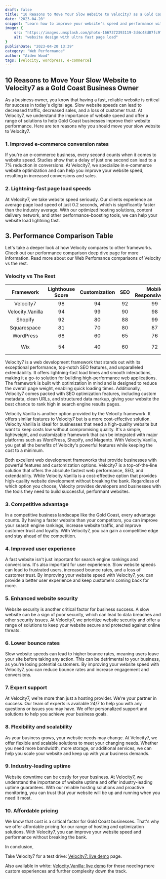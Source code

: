 ```yaml
---
draft: false
title: "10 Reasons to Move Your Slow Website to Velocity7 as a Gold Coast Business Owner"
date: "2023-04-20"
snippet: "Learn how to improve your website's speed and performance with Velocity. In this post, we'll discuss the impact of website speed on your business and how Velocity can help you create a faster, more responsive website that meets your needs and exceeds your expectations. Start creating a better user experience for your customers and improve your search engine rankings with Velocity."
image: {
    src: "https://images.unsplash.com/photo-1667372393119-3d4c48d07fc9?&fit=crop&w=430&h=240",
    alt: "website design with ultra fast page load"
}
publishDate: "2023-04-20 13:39"
category: "Web Performance"
author: "Aiden Wood"
tags: [velocity, wordpress, e-commerce]
---
```


## 10 Reasons to Move Your Slow Website to Velocity7 as a Gold Coast Business Owner

As a business owner, you know that having a fast, reliable website is critical for success in today's digital age. Slow website speeds can lead to decreased traffic, decreased sales, and a loss of customer trust. At Velocity7, we understand the importance of website speed and offer a range of solutions to help Gold Coast businesses improve their website performance. Here are ten reasons why you should move your slow website to Velocity7.



### 1. Improved e-commerce conversion rates

If you're an e-commerce business, every second counts when it comes to website speed. Studies show that a delay of just one second can lead to a 7% reduction in conversions. At Velocity7, we specialize in e-commerce website optimization and can help you improve your website speed, resulting in increased conversions and sales.

### 2. Lightning-fast page load speeds

At Velocity7, we take website speed seriously. Our clients experience an average page load speed of just 0.2 seconds, which is significantly faster than the industry average. With our optimized hosting solutions, content delivery network, and other performance-boosting tools, we can help your website load lightning fast.


## 3. Performance Comparison Table

Let's take a deeper look at how Velocity compares to other frameworks. Check out our performance comparison deep dive page for more information. Read more about our <a name="Comparison">Web Perfomance comparisons of Velocity vs the rest</a>.

### Velocity vs The Rest

| Framework | Lighthouse Score | Customization | SEO | Mobile Responsiveness | Pageload Speed | Pricing Model |
| :-------: | :----------------: | :-----------: | :-: | :------------------: | :------------: | :-----------: |
| Velocity7  |        98         |      94       |  92 |          99          |       99       |  Pay Once     |
| Velocity.Vanilla |  94         |      99       |  90 |          98          |       97       |  Pay Once     |
| Shopify   |         92         |      80       |  88 |          99          |       86       |  $1260/yr     |
| Squarespace |       81         |      70       |  80 |          87          |       76       |  $408/yr      |
| WordPress |         68         |      60       |  65 |          76          |       58       |  Free  Paid   |
| Wix       |         54         |      40       |  60 |          72          |       39       |  Free / Paid  |


Velocity7 is a web development framework that stands out with its exceptional performance, top-notch SEO features, and unparalleled extendability. It offers lightning-fast load times and smooth interactions, making it a go-to solution for building high-performance web applications. The framework is built with optimization in mind and is designed to reduce the overall page weight, enabling quick loading times. Additionally, Velocity7 comes packed with SEO optimization features, including custom metadata, clean URLs, and structured data markup, giving your website the best chance to rank high in search engine results pages.

Velocity.Vanilla is another option provided by the Velocity framework. It offers similar features to Velocity7 but is a more cost-effective solution. Velocity.Vanilla is ideal for businesses that need a high-quality website but want to keep costs low without compromising quality. It's a simple, lightweight, and customizable framework that can be integrated with major platforms such as WordPress, Shopify, and Magento. With Velocity.Vanilla, you get all the benefits of Velocity's powerful features while keeping the cost to a minimum.

Both excellent web development frameworks that provide businesses with powerful features and customization options. Velocity7 is a top-of-the-line solution that offers the absolute fastest web performance, SEO, and extendability. While Velocity.Vanilla is a cost-effective option that provides high-quality website development without breaking the bank. Regardless of which option you choose, Velocity provides developers and businesses with the tools they need to build successful, performant websites.


### 3. Competitive advantage

In a competitive business landscape like the Gold Coast, every advantage counts. By having a faster website than your competitors, you can improve your search engine rankings, increase website traffic, and improve customer trust and loyalty. With Velocity7, you can gain a competitive edge and stay ahead of the competition.

### 4. Improved user experience

A fast website isn't just important for search engine rankings and conversions. It's also important for user experience. Slow website speeds can lead to frustrated users, increased bounce rates, and a loss of customer trust. By improving your website speed with Velocity7, you can provide a better user experience and keep customers coming back for more.

### 5. Enhanced website security

Website security is another critical factor for business success. A slow website can be a sign of poor security, which can lead to data breaches and other security issues. At Velocity7, we prioritize website security and offer a range of solutions to keep your website secure and protected against online threats.

### 6. Lower bounce rates

Slow website speeds can lead to higher bounce rates, meaning users leave your site before taking any action. This can be detrimental to your business, as you're losing potential customers. By improving your website speed with Velocity7, you can reduce bounce rates and increase engagement and conversions.

### 7. Expert support

At Velocity7, we're more than just a hosting provider. We're your partner in success. Our team of experts is available 24/7 to help you with any questions or issues you may have. We offer personalized support and solutions to help you achieve your business goals.

### 8. Flexibility and scalability

As your business grows, your website needs may change. At Velocity7, we offer flexible and scalable solutions to meet your changing needs. Whether you need more bandwidth, more storage, or additional services, we can help you scale your website and keep up with your business demands.

### 9. Industry-leading uptime

Website downtime can be costly for your business. At Velocity7, we understand the importance of website uptime and offer industry-leading uptime guarantees. With our reliable hosting solutions and proactive monitoring, you can trust that your website will be up and running when you need it most.

### 10. Affordable pricing

We know that cost is a critical factor for Gold Coast businesses. That's why we offer affordable pricing for our range of hosting and optimization solutions. With Velocity7, you can improve your website speed and performance without breaking the bank.

In conclusion,


Take Velocity7 for a test drive: [Velocity7: live demo](https://aidxn.com/) page. 

Also available in white: [Velocity.Vanilla: live demo](https://www.vanilla.aidxn.com/) 
for those needing more custom experiences and further complexity down the track.


